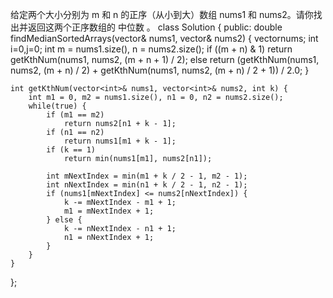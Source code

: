 给定两个大小分别为 m 和 n 的正序（从小到大）数组 nums1 和 nums2。请你找出并返回这两个正序数组的 中位数 。
class Solution {
public:
    double findMedianSortedArrays(vector<int>& nums1, vector<int>& nums2) {
    	vector<int>nums;
    	int i=0,j=0;
        int m = nums1.size(),  n = nums2.size();
        if ((m + n) & 1)
            return getKthNum(nums1, nums2, (m + n + 1) / 2);
        else
            return (getKthNum(nums1, nums2, (m + n) / 2) +
                    getKthNum(nums1, nums2, (m + n) / 2 + 1)) / 2.0;
    }

    int getKthNum(vector<int>& nums1, vector<int>& nums2, int k) {
        int m1 = 0, m2 = nums1.size(), n1 = 0, n2 = nums2.size();
        while(true) {
            if (m1 == m2)
                return nums2[n1 + k - 1];
            if (n1 == n2)
                return nums1[m1 + k - 1];
            if (k == 1)
                return min(nums1[m1], nums2[n1]);

            int mNextIndex = min(m1 + k / 2 - 1, m2 - 1);
            int nNextIndex = min(n1 + k / 2 - 1, n2 - 1);
            if (nums1[mNextIndex] <= nums2[nNextIndex]) {
                k -= mNextIndex - m1 + 1;
                m1 = mNextIndex + 1;
            } else {
                k -= nNextIndex - n1 + 1;
                n1 = nNextIndex + 1;
            }
        }
    }
};
